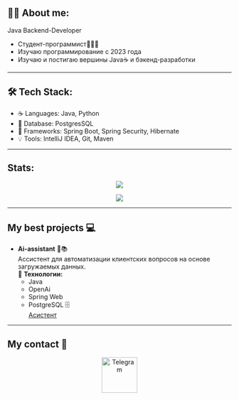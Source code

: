 ## 🙋‍♂️ About me:
Java Backend-Developer 
- Студент-программист🧑🏻‍💻
- Изучаю программирование с 2023 года
- Изучаю и постигаю вершины Java☕️  и бэкенд-разработки

---

  

## 🛠 Tech Stack:
- ☕ Languages: Java, Python
- 🐘 Database: PostgresSQL
- 🌱 Frameworks: Spring Boot, Spring Security, Hibernate
- 💡 Tools: IntelliJ IDEA, Git, Maven
---

## Stats:

<p align="center">
  <img src="https://github-readme-stats.vercel.app/api/top-langs/?username=DmitryDavydov1&layout=compact" />
</p>

<p align="center">
  <img src="http://github-profile-summary-cards.vercel.app/api/cards/profile-details?username=DmitryDavydov1&theme=2077" />
</p>

---



## My best projects 💻
- **Ai-assistant** 💬📚  
  Ассистент для автоматизации клиентских вопросов на основе загружаемых данных.  
  🔧 **Технологии:**  
  - Java
  - OpenAi
  - Spring Web
  - PostgreSQL 🗄️  
    [Асистент](https://github.com/DmitryDavydov1/ai-assistant)

---

## My contact 🤝

<p align="center">
  <a href="https://t.me/Butterfl_1y" target="_blank">
    <img src="https://upload.wikimedia.org/wikipedia/commons/8/82/Telegram_logo.svg" width="80" alt="Telegram">
  </a>
</p>





<!--
**CoderSing1/CoderSing1** is a ✨ _special_ ✨ repository because its `README.md` (this file) appears on your GitHub profile.

Here are some ideas to get you started:

- 🔭 I’m currently working on ...
- 🌱 I’m currently learning ...
- 👯 I’m looking to collaborate on ...
- 🤔 I’m looking for help with ...
- 💬 Ask me about ...
- 📫 How to reach me: ...
- 😄 Pronouns: ...
- ⚡️ Fun fact: ...
-->
